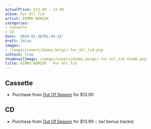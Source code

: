 ```yaml
---
actualPrice: $13.00 - 13.99
album: For All Tid
artist: DIMMU BORGIR
categories:
- Cassette
- CD
date: '2024-01-26T01:44:16'
draft: false
images:
- /images/covers/dimmu_borgir-for_all_tid.png
inStock: true
thumbnailImage: /images/covers/dimmu_borgir-for_all_tid-thumb.png
title: DIMMU BORGIR - For All Tid
---
```


## Cassette
* Purchase from [Out Of Season](https://www.outofseasonlabel.com/products/dimmu-borgir-for-all-tid-cassette-tape) for $13.00
## CD
* Purchase from [Out Of Season](https://www.outofseasonlabel.com/products/dimmu-borgir-for-all-tid-cd-w-bonus-tracks) for $13.99 :: (w/ bonus tracks)
